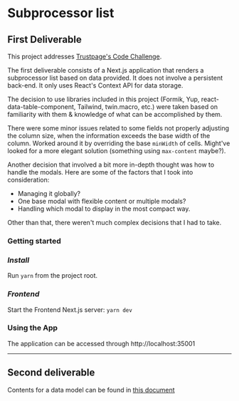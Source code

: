# Subprocessor list

## First Deliverable

This project addresses [Trustpage's Code Challenge](https://trustpage.notion.site/Trustpage-Senior-Full-Stack-Software-Engineer-Technical-Challenge-d01e8acd4a4d496c8c1ae8fadd59ba89).

The first deliverable consists of a Next.js application that renders a subprocessor
list based on data provided. It does not involve a persistent back-end. It only uses
React's Context API for data storage.

The decision to use libraries included in this project (Formik, Yup, react-data-table-component,
Tailwind, twin.macro, etc.) were taken based on familiarity with them & knowledge of what can be
accomplished by them.

There were some minor issues related to some fields not properly adjusting the column size, when
the information exceeds the base width of the column. Worked around it by overriding the base
`minWidth` of cells. Might've looked for a more elegant solution (something using `max-content` maybe?).

Another decision that involved a bit more in-depth thought was how to handle the modals. Here are
some of the factors that I took into consideration:

-   Managing it globally?
-   One base modal with flexible content or multiple modals?
-   Handling which modal to display in the most compact way.

Other than that, there weren't much complex decisions that I had to take.

### Getting started

### _Install_

Run `yarn` from the project root.

### _Frontend_

Start the Frontend Next.js server: `yarn dev`

### Using the App

The application can be accessed through http://localhost:35001

---

## Second deliverable

Contents for a data model can be found in [this document](./docs/data-model.md)
